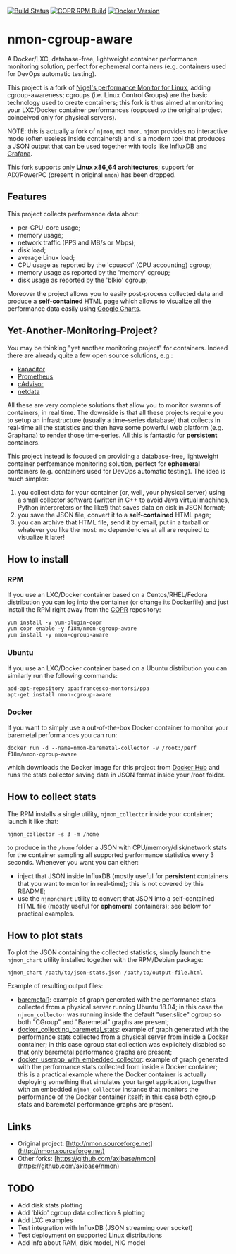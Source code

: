 [![Build Status](https://travis-ci.com/f18m/nmon-cgroup-aware.svg?branch=master)](https://travis-ci.com/f18m/nmon-cgroup-aware)
[![COPR RPM Build](https://copr.fedorainfracloud.org/coprs/f18m/nmon-cgroup-aware/package/nmon-cgroup-aware/status_image/last_build.png)](https://copr.fedorainfracloud.org/coprs/f18m/nmon-cgroup-aware/)
[![Docker Version](https://images.microbadger.com/badges/version/f18m/nmon-cgroup-aware.svg)](https://hub.docker.com/r/f18m/nmon-cgroup-aware "Docker Image on DockerHub")


# nmon-cgroup-aware

A Docker/LXC, database-free, lightweight container performance monitoring solution, perfect for ephemeral containers
(e.g. containers used for DevOps automatic testing).

This project is a fork of [Nigel's performance Monitor for Linux](http://nmon.sourceforge.net), adding cgroup-awareness;
cgroups (i.e. Linux Control Groups) are the basic technology used to create containers; this fork is thus aimed at 
monitoring your LXC/Docker container performances (opposed to the original project coinceived only for physical servers).

NOTE: this is actually a fork of `njmon`, not `nmon`. 
`njmon` provides no interactive mode (often useless inside containers!) and is a modern tool that produces a 
JSON output that can be used together with tools like [InfluxDB](https://www.influxdata.com/) and [Grafana](https://grafana.com/).

This fork supports only **Linux x86_64 architectures**; support for AIX/PowerPC (present in original `nmon`) has been dropped.

## Features

This project collects performance data about:

- per-CPU-core usage;
- memory usage;
- network traffic (PPS and MB/s or Mbps);
- disk load;
- average Linux load;
- CPU usage as reported by the 'cpuacct' (CPU accounting) cgroup;
- memory usage as reported by the 'memory' cgroup;
- disk usage as reported by the 'blkio' cgroup;

Moreover the project allows you to easily post-process collected data and produce a **self-contained** HTML page which allows
to visualize all the performance data easily using [Google Charts](https://developers.google.com/chart/).


## Yet-Another-Monitoring-Project?

You may be thinking "yet another monitoring project" for containers. Indeed there are already quite a few open source solutions, e.g.:

- [kapacitor](https://www.influxdata.com/time-series-platform/kapacitor/)
- [Prometheus](https://prometheus.io/)
- [cAdvisor](https://github.com/google/cadvisor)
- [netdata](https://github.com/netdata/netdata)

All these are very complete solutions that allow you to monitor swarms of containers, in real time.
The downside is that all these projects require you to setup an infrastructure (usually a time-series database) that collects
in real-time all the statistics and then have some powerful web platform (e.g. Graphana) to render those time-series.
All this is fantastic for **persistent** containers.

This project instead is focused on providing a database-free, lightweight container performance monitoring solution, 
perfect for **ephemeral** containers (e.g. containers used for DevOps automatic testing). The idea is much simpler:
1) you collect data for your container (or, well, your physical server) using a small collector software (written in C++ to
  avoid Java virtual machines, Python interpreters or the like!) that saves data on disk in JSON format;
2) you save the JSON file, convert it to a **self-contained** HTML page;
3) you can archive that HTML file, send it by email, put in a tarball or whatever you like the most: no dependencies at all
  are required to visualize it later!


## How to install

### RPM

If you use an LXC/Docker container based on a Centos/RHEL/Fedora distribution you can log into the container (or change its Dockerfile)
and just install the RPM right away from the [COPR](https://copr.fedorainfracloud.org/coprs/f18m/nmon-cgroup-aware/) repository:

```
yum install -y yum-plugin-copr
yum copr enable -y f18m/nmon-cgroup-aware
yum install -y nmon-cgroup-aware
```

### Ubuntu

If you use an LXC/Docker container based on a Ubuntu distribution you can similarly run the following commands:

```
add-apt-repository ppa:francesco-montorsi/ppa
apt-get install nmon-cgroup-aware
```

### Docker

If you want to simply use a out-of-the-box Docker container to monitor your baremetal performances you can run:

```
docker run -d --name=nmon-baremetal-collector -v /root:/perf f18m/nmon-cgroup-aware
```

which downloads the Docker image for this project from [Docker Hub](https://hub.docker.com/r/f18m/nmon-cgroup-aware)
and runs the stats collector saving data in JSON format inside your /root folder.


## How to collect stats

The RPM installs a single utility, `njmon_collector` inside your container; launch it like that:

```
njmon_collector -s 3 -m /home
```

to produce in the `/home` folder a JSON with CPU/memory/disk/network stats for the container
sampling all supported performance statistics every 3 seconds.
Whenever you want you can either:

- inject that JSON inside InfluxDB (mostly useful for **persistent** containers that you want to monitor in real-time);
  this is not covered by this README;
- use the `njmonchart` utility to convert that JSON into a self-contained HTML file (mostly useful for **ephemeral** containers);
  see below for practical examples.


## How to plot stats

To plot the JSON containing the collected statistics, simply launch the `njmon_chart` utility installed together
with the RPM/Debian package:

```
njmon_chart /path/to/json-stats.json /path/to/output-file.html
```

Example of resulting output files:

 - [baremetal1](https://f18m.github.io/nmon-cgroup-aware/examples/baremetal1_20190413_1605.html): 
   example of graph generated with the performance stats collected from a physical server running Ubuntu 18.04; 
   in this case the `njmon_collector` was running inside the default "user.slice" cgroup so both "CGroup" and "Baremetal"
   graphs are present;
 - [docker_collecting_baremetal_stats](https://f18m.github.io/nmon-cgroup-aware/examples/docker_collecting_baremetal_stats.html): 
   example of graph generated with the performance stats collected from a physical server from inside a Docker container;
   in this case cgroup stat collection was explicitely disabled so that only baremetal performance graphs are present;
 - [docker_userapp_with_embedded_collector](https://f18m.github.io/nmon-cgroup-aware/examples/docker_userapp_with_embedded_collector.html): 
   example of graph generated with the performance stats collected from inside a Docker container; this is a practical example
   where the Docker container is actually deploying something that simulates your target application, together with an embedded
   `njmon_collector` instance that monitors the performance of the Docker container itself;
   in this case both cgroup stats and baremetal performance graphs are present.

## Links

- Original project: [http://nmon.sourceforge.net](http://nmon.sourceforge.net)
- Other forks: [https://github.com/axibase/nmon](https://github.com/axibase/nmon)


## TODO

- Add disk stats plotting
- Add 'blkio' cgroup data collection & plotting
- Add LXC examples
- Test integration with InfluxDB (JSON streaming over socket)
- Test deployment on supported Linux distributions
- Add info about RAM, disk model, NIC model
